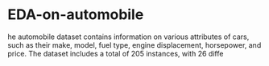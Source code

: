 # EDA-on-automobile
he automobile dataset contains information on various attributes of cars, such as their make, model, fuel type, engine displacement, horsepower, and price. The dataset includes a total of 205 instances, with 26 diffe
